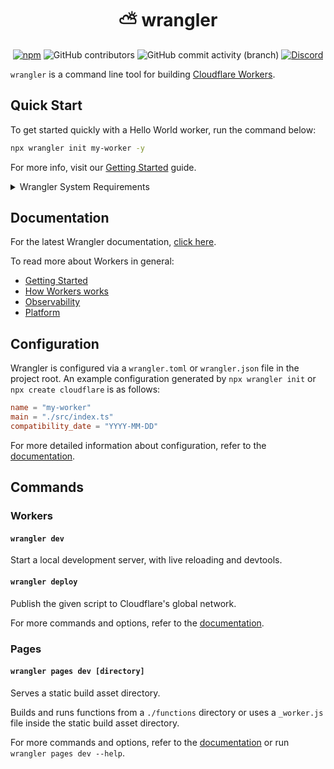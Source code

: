 <h1 align="center"> ⛅️ wrangler </h1>
<section align="center" id="shieldio-badges">
<a href="https://www.npmjs.com/package/wrangler"><img alt="npm"  src="https://img.shields.io/npm/dw/wrangler?style=flat-square"></a>
<img alt="GitHub contributors" src="https://img.shields.io/github/contributors/cloudflare/workers-sdk?style=flat-square">
<img alt="GitHub commit activity (branch)" src="https://img.shields.io/github/commit-activity/w/cloudflare/workers-sdk/main?style=flat-square">
<a href="https://discord.cloudflare.com"><img alt="Discord" src="https://img.shields.io/discord/595317990191398933?color=%23F48120&style=flat-square"></a>
</section>

`wrangler` is a command line tool for building [Cloudflare Workers](https://workers.cloudflare.com/).

## Quick Start

To get started quickly with a Hello World worker, run the command below:

```bash
npx wrangler init my-worker -y
```

For more info, visit our [Getting Started](https://developers.cloudflare.com/workers/get-started/guide/) guide.

<details><summary>Wrangler System Requirements</summary>


We support running the Wrangler CLI with the [Current, Active, and Maintenance](https://nodejs.org/en/about/previous-releases) versions of Node.js. Your Worker will always be executed in `workerd`, the open source Cloudflare Workers runtime.

Wrangler is only supported on macOS 13.5+, Windows 11, and Linux distros that support glib 2.35. This follows [`workerd`'s OS support policy](https://github.com/cloudflare/workerd?tab=readme-ov-file#running-workerd).

</details>

</Details>

## Documentation

For the latest Wrangler documentation, [click here](https://developers.cloudflare.com/workers/wrangler/).

To read more about Workers in general:

- [Getting Started](https://developers.cloudflare.com/workers/get-started/guide/)
- [How Workers works](https://developers.cloudflare.com/workers/reference/how-workers-works/)
- [Observability](https://developers.cloudflare.com/workers/observability/)
- [Platform](https://developers.cloudflare.com/workers/platform/)

## Configuration

Wrangler is configured via a `wrangler.toml` or `wrangler.json` file in the project root. An example configuration generated by `npx wrangler init` or `npx create cloudflare` is as follows:

```toml
name = "my-worker"
main = "./src/index.ts"
compatibility_date = "YYYY-MM-DD"
```

For more detailed information about configuration, refer to the [documentation](https://developers.cloudflare.com/workers/wrangler/configuration/).

## Commands

### Workers

#### `wrangler dev`

Start a local development server, with live reloading and devtools.

#### `wrangler deploy`

Publish the given script to Cloudflare's global network.

For more commands and options, refer to the [documentation](https://developers.cloudflare.com/workers/wrangler/commands/).

### Pages

#### `wrangler pages dev [directory]`

Serves a static build asset directory.

Builds and runs functions from a `./functions` directory or uses a `_worker.js` file inside the static build asset directory.

For more commands and options, refer to the [documentation](https://developers.cloudflare.com/pages/platform/functions#develop-and-preview-locally) or run `wrangler pages dev --help`.
